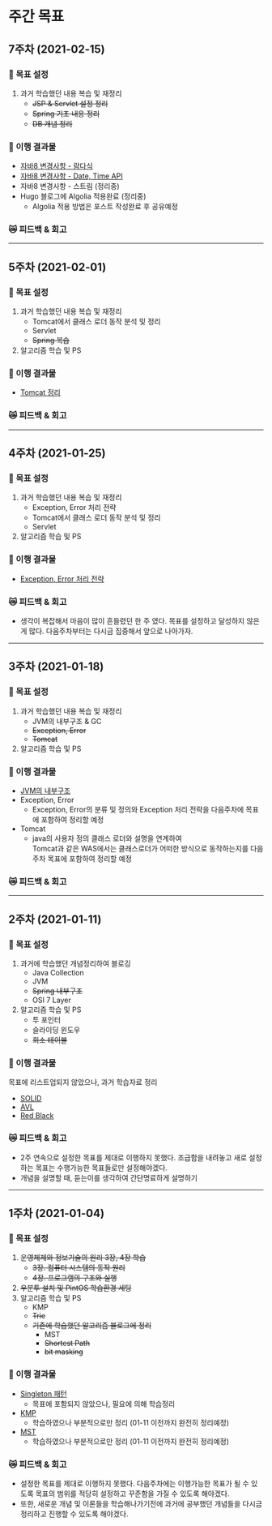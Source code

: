 <!-- 
:running: 
:punch:
:crying_cat_face:
-->

# 주간 목표

## **7주차** (2021-02-15)
### :running: 목표 설정

1. 과거 학습했던 내용 복습 및 재정리
    - ~~JSP & Servlet 설정 정리~~
    - ~~Spring 기초 내용 정리~~
    - ~~DB 개념 정리~~

### :punch: 이행 결과물

- [자바8 변경사항 - 람다식](https://altera520.github.io/posts/2021-02-17-java8-features-1st/)
- [자바8 변경사항 - Date, Time API](https://altera520.github.io/posts/2021-02-18-java8-features-3rd/)
- 자바8 변경사항 - 스트림 (정리중)
- Hugo 블로그에 Algolia 적용완료 (정리중)
    - Algolia 적용 방법은 포스트 작성완료 후 공유예정

### :crying_cat_face: 피드백 & 회고

------------------------------------------------------      

## **5주차** (2021-02-01)
### :running: 목표 설정

1. 과거 학습했던 내용 복습 및 재정리
    - Tomcat에서 클래스 로더 동작 분석 및 정리
    - Servlet
    - ~~Spring 복습~~
1. 알고리즘 학습 및 PS

### :punch: 이행 결과물
- [Tomcat 정리](http://altera520.github.io/posts/2021-01-12-tomcat/)

### :crying_cat_face: 피드백 & 회고

------------------------------------------------------      

## **4주차** (2021-01-25)
### :running: 목표 설정

1. 과거 학습했던 내용 복습 및 재정리
    - Exception, Error 처리 전략
    - Tomcat에서 클래스 로더 동작 분석 및 정리
    - Servlet
1. 알고리즘 학습 및 PS

### :punch: 이행 결과물
- [Exception, Error 처리 전략](https://altera520.github.io/posts/2021-01-30-exception/)

### :crying_cat_face: 피드백 & 회고
- 생각이 복잡해서 마음이 많이 흔들렸던 한 주 였다. 목표를 설정하고 달성하지 않은게 많다. 다음주차부터는 다시금 집중해서 앞으로 나아가자.

------------------------------------------------------      

## **3주차** (2021-01-18)
### :running: 목표 설정

1. 과거 학습했던 내용 복습 및 재정리
    - JVM의 내부구조 & GC
    - ~~Exception, Error~~
    - ~~Tomcat~~
1. 알고리즘 학습 및 PS

### :punch: 이행 결과물
- [JVM의 내부구조](https://altera520.github.io/posts/2021-01-12-jvm/)
- Exception, Error
    - Exception, Error의 분류 및 정의와 Exception 처리 전략을 다음주차에 목표에 포함하여 정리할 예정
- Tomcat
    - java의 사용자 정의 클래스 로더와 설명을 연계하여      
    Tomcat과 같은 WAS에서는 클래스로더가 어떠한 방식으로 동작하는지를 다음주차 목표에 포함하여 정리할 예정

### :crying_cat_face: 피드백 & 회고

------------------------------------------------------      

## **2주차** (2021-01-11)
### :running: 목표 설정
1. 과거에 학습했던 개념정리하여 블로깅
    - Java Collection
    - JVM
    - ~~Spring 내부구조~~
    - OSI 7 Layer
1. 알고리즘 학습 및 PS
    - 투 포인터
    - 슬라이딩 윈도우
    - ~~희소 테이블~~

### :punch: 이행 결과물
목표에 리스트업되지 않았으나, 과거 학습자료 정리

- [SOLID](https://www.notion.so/OOP-cc86d1a941ef4a5396dfe43a078e8ba0)
- [AVL](https://www.notion.so/AVL-Tree-2ea8c240a6d74cfc89ef133c0cc76178)
- [Red Black](https://www.notion.so/Red-Black-Tree-RB-Tree-cc1ae0707d7642f9a63fa7647924879c)

### :crying_cat_face: 피드백 & 회고
- 2주 연속으로 설정한 목표를 제대로 이행하지 못했다. 조급함을 내려놓고 새로 설정하는 목표는 수행가능한 목표들로만 설정해야겠다.
- 개념을 설명할 때, 듣는이를 생각하여 간단명료하게 설명하기

------------------------------------------------------      

## **1주차** (2021-01-04)
### :running: 목표 설정
1. ~~운영체제와 정보기술의 원리 3장, 4장 학습~~
    - ~~3장. 컴퓨터 시스템의 동작 원리~~
    - ~~4장. 프로그램의 구조와 실행~~
1. ~~우분투 설치 및 PintOS 학습환경 세팅~~
1. 알고리즘 학습 및 PS
    - KMP
    - ~~Trie~~
    - ~~기존에 학습했던 알고리즘 블로그에 정리~~
        - MST
        - ~~Shortest Path~~
        - ~~bit masking~~

### :punch: 이행 결과물
- [Singleton 패턴](https://altera520.github.io/posts/2021-01-06-singleton/)
    - 목표에 포함되지 않았으나, 필요에 의해 학습정리
- [KMP](https://github.com/Altera520/Altera520.github.io/blob/main/content/posts/2021-01-01-kmp.md)
    - 학습하였으나 부분적으로만 정리 (01-11 이전까지 완전히 정리예정)
- [MST](https://github.com/Altera520/Altera520.github.io/blob/main/content/posts/2020-12-31-mst.md)
    - 학습하였으나 부분적으로만 정리 (01-11 이전까지 완전히 정리예정)

### :crying_cat_face: 피드백 & 회고
- 설정한 목표를 제대로 이행하지 못했다. 다음주차에는 이행가능한 목표가 될 수 있도록 목표의 범위를 적당히 설정하고 꾸준함을 가질 수 있도록 해야겠다.
- 또한, 새로운 개념 및 이론들을 학습해나가기전에 과거에 공부했던 개념들을 다시금 정리하고 진행할 수 있도록 해야겠다.